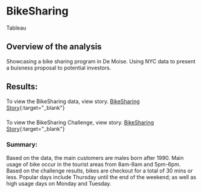 # BikeSharing
Tableau
## Overview of the analysis
Showcasing a bike sharing program in De Moise. Using NYC data to present a buisness proposal to potential investors. 
## Results: 
To view the BikeSharing data, view story. 
[BikeSharing Story](https://public.tableau.com/app/profile/byanka.partlow2488/viz/BikeSharing_github/BikeAnalysis?publish=yes){:target="_blank"}
###
To view the BikeSharing Challenge, view story. 
[BikeSharing Story](https://public.tableau.com/app/profile/byanka.partlow2488/viz/BikeSharingChallenge_16433547259850/BikeTripAnalysis?publish=yes){:target="_blank"}

### Summary: 
Based on the data, the main customers are males born after 1990. Main usage of bike occur in the tourist areas from 8am-9am and 5pm-6pm. Based on the challenge results, bikes are checkout for a total of 30 mins or less. Popular days include Thursday until the end of the weekend; as well as high usage days on Monday and Tuesday.    
 
